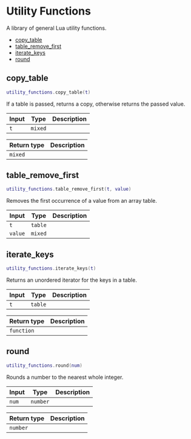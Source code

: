 # Utility Functions

A library of general Lua utility functions.

- [copy_table](#copy_table)
- [table_remove_first](#table_remove_first)
- [iterate_keys](#iterate_keys)
- [round](#round)

## copy_table

```lua
utility_functions.copy_table(t)
```

If a table is passed, returns a copy, otherwise returns the passed value.

| Input | Type | Description |
| ----- | ---- | ----------- |
| `t` | `mixed` |  |

| Return type | Description |
| ----------- | ----------- |
| `mixed` |  |

## table_remove_first

```lua
utility_functions.table_remove_first(t, value)
```

Removes the first occurrence of a value from an array table.

| Input | Type | Description |
| ----- | ---- | ----------- |
| `t` | `table` |  |
| `value` | `mixed` |  |

## iterate_keys

```lua
utility_functions.iterate_keys(t)
```

Returns an unordered iterator for the keys in a table.

| Input | Type | Description |
| ----- | ---- | ----------- |
| `t` | `table` |  |

| Return type | Description |
| ----------- | ----------- |
| `function` |  |

## round

```lua
utility_functions.round(num)
```

Rounds a number to the nearest whole integer.

| Input | Type | Description |
| ----- | ---- | ----------- |
| `num` | `number` |  |

| Return type | Description |
| ----------- | ----------- |
| `number` |  |
